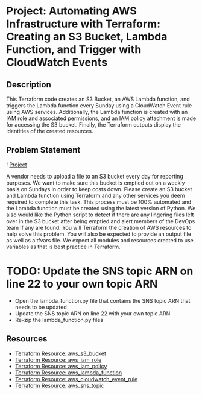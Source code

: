 # Project: Automating AWS Infrastructure with Terraform: Creating an S3 Bucket, Lambda Function, and Trigger with CloudWatch Events

## Description

This Terraform code creates an S3 Bucket, an AWS Lambda function, and triggers the Lambda function every Sunday using a CloudWatch Event rule using AWS services. Additionally, the Lambda function is created with an IAM role and associated permissions, and an IAM policy attachment is made for accessing the S3 bucket. Finally, the Terraform outputs display the identities of the created resources.

## Problem Statement

! [Project](s3-bucket-triggerr800X600.jpg)

A vendor needs to upload a file to an S3 bucket every day for reporting purposes. We want to make sure this bucket is emptied out on a weekly basis on Sundays in order to keep costs down. Please create an S3 bucket and Lambda function using Terraform and any other services you deem required to complete this task. This process must be 100% automated and the Lambda function must be created using the latest version of Python. We also would like the Python script to detect if there are any lingering files left over in the S3 bucket after being emptied and alert members of the DevOps team if any are found. You will Terraform the creation of AWS resources to help solve this problem. You will also be expected to provide an output file as well as a tfvars file. We expect all modules and resources created to use variables as that is best practice in Terraform.


# TODO: Update the SNS topic ARN on line 22 to your own topic ARN

- Open the lambda_function.py file that contains the SNS topic ARN that needs to be updated
- Update the SNS topic ARN on line 22 with your own topic ARN
- Re-zip the lambda_function.py files

## Resources

- [Terraform Resource: aws_s3_bucket](https://registry.terraform.io/providers/hashicorp/aws/latest/docs/resources/s3_bucket)
- [Terraform Resource: aws_iam_role](https://registry.terraform.io/providers/hashicorp/aws/latest/docs/resources/iam_role)
- [Terraform Resource: aws_iam_policy](https://registry.terraform.io/providers/hashicorp/aws/latest/docs/resources/iam_policy)
- [Terraform Resource: aws_lambda_function](https://registry.terraform.io/providers/hashicorp/aws/latest/docs/resources/lambda_function)
- [Terraform Resource: aws_cloudwatch_event_rule](https://registry.terraform.io/providers/hashicorp/aws/latest/docs/resources/cloudwatch_event_rule)
- [Terraform Resource: aws_sns_topic](https://registry.terraform.io/providers/hashicorp/aws/latest/docs/resources/sns_topic)

